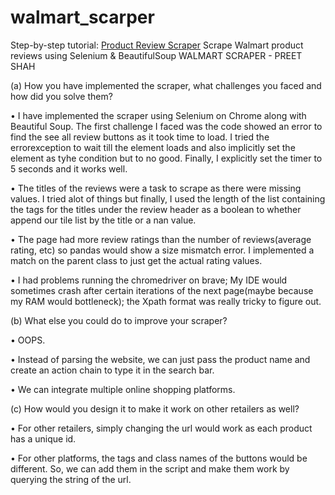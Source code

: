 # walmart_scarper

Step-by-step tutorial: [Product Review Scraper](https://youtu.be/yuVGiVKbz9I)
Scrape Walmart product reviews using Selenium &amp; BeautifulSoup
WALMART SCRAPER - PREET SHAH

(a) How you have implemented the scraper, what challenges you faced and how did you solve them?

• I have implemented the scraper using Selenium on Chrome along with Beautiful Soup.
The first challenge I faced was the code showed an error to find the see all review buttons as it took time to load. I tried the errorexception to wait till the element loads and also implicitly set the element as tyhe condition but to no good. Finally, I explicitly set the timer to 5 seconds and it works well.

• The titles of the reviews were a task to scrape as there were missing values. I tried alot of things but finally, I used the length of the list containing the tags for the titles under the review header as a boolean to whether append our tile list by the title or a nan value.

• The page had more review ratings than the number of reviews(average rating, etc) so pandas would show a size mismatch error. I implemented a match on the parent class to just get the actual rating values.

• I had problems running the chromedriver on brave; My IDE would sometimes crash after certain iterations of the next page(maybe because my RAM would bottleneck); the Xpath format was really tricky to figure out.

(b) What else you could do to improve your scraper?

• OOPS.

• Instead of parsing the website, we can just pass the product name and create an action chain to type it in the search bar.

• We can integrate multiple online shopping platforms.

(c) How would you design it to make it work on other retailers as well?

• For other retailers, simply changing the url would work as each product has a unique id.

• For other platforms, the tags and class names of the buttons would be different. So, we can add them in the script and make them work by querying the string of the url.
